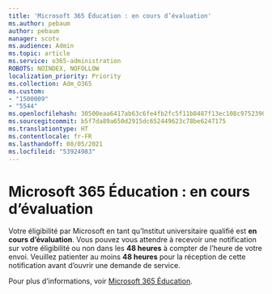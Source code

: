 ```yaml
---
title: 'Microsoft 365 Éducation : en cours d’évaluation'
ms.author: pebaum
author: pebaum
manager: scotv
ms.audience: Admin
ms.topic: article
ms.service: o365-administration
ROBOTS: NOINDEX, NOFOLLOW
localization_priority: Priority
ms.collection: Adm_O365
ms.custom:
- "1500009"
- "5544"
ms.openlocfilehash: 30500eaa6417ab63c6fe4fb2fc5f11b8487f13ec108c9752390825a36e3adc6b
ms.sourcegitcommit: b5f7da89a650d2915dc652449623c78be6247175
ms.translationtype: HT
ms.contentlocale: fr-FR
ms.lasthandoff: 08/05/2021
ms.locfileid: "53924983"
---
```

# <a name="microsoft-365-for-education---under-review"></a>Microsoft 365 Éducation : en cours d’évaluation

Votre éligibilité par Microsoft en tant qu’Institut universitaire qualifié est **en cours d’évaluation**. Vous pouvez vous attendre à recevoir une notification sur votre éligibilité ou non dans les **48 heures** à compter de l’heure de votre envoi. Veuillez patienter au moins **48 heures** pour la réception de cette notification avant d’ouvrir une demande de service.

Pour plus d’informations, voir [Microsoft 365 Éducation](https://www.microsoft.com/education/buy-license/microsoft365).
